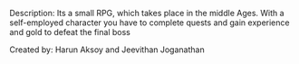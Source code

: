 Description:
Its a small RPG, which takes place in the middle Ages. 
With a self-employed character you have to complete quests and gain experience and gold to defeat the final boss

Created by:
Harun Aksoy and Jeevithan Joganathan
